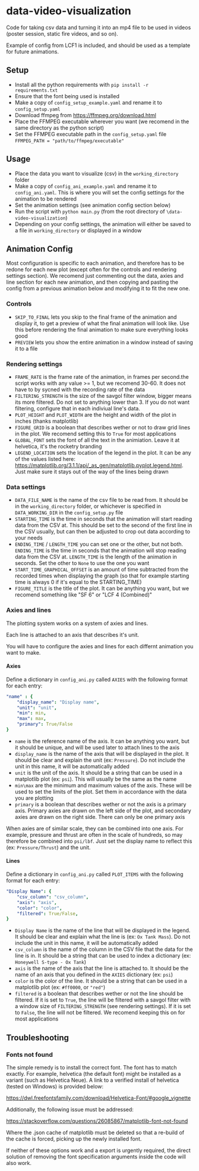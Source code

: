 # data-video-visualization
Code for taking csv data and turning it into an mp4 file to be used in videos (poster session, static fire videos, and so on). 

Example of config from LCF1 is included, and should be used as a template for future animations.

## Setup

- Install all the python requirements with `pip install -r requirements.txt`
- Ensure that the font being used is installed
- Make a copy of `config_setup_example.yaml` and rename it to `config_setup.yaml`
- Download ffmpeg from https://ffmpeg.org/download.html
- Place the FFMPEG executable wherever you want (we recomend in the same directory as the python script)
- Set the FFMPEG executable path in the `config_setup.yaml` file `FFMPEG_PATH = "path/to/ffmpeg/executable"`
  
## Usage

- Place the data you want to visualize (csv) in the `working_directory` folder
- Make a copy of `config_ani_example.yaml` and rename it to `config_ani.yaml`. This is where you will set the config settings for the animation to be rendered
- Set the animation settings (see animation config section below)
- Run the script with `python main.py` (from the root directory of `\data-video-visualization`)
- Depending on your config settings, the animation will either be saved to a file in `working_directory` or displayed in a window

## Animation Config

Most configuration is specific to each animation, and therefore has to be redone for each new plot (except often for the controls and rendering settings section). We recomend just commenting out the data, axies and line section for each new animation, and then copying and pasting the config from a previous animation below and modifying it to fit the new one.

### Controls

- `SKIP_TO_FINAL` lets you skip to the final frame of the animation and display it, to get a preview of what the final animation will look like. Use this before rendering the final animation to make sure everything looks good
- `PREVIEW` lets you show the entire animation in a window instead of saving it to a file

### Rendering settings

- `FRAME_RATE` is the frame rate of the animation, in frames per second.the script works with any value >= 1, but we recomend 30-60. It does not have to by sycned with the recording rate of the data
- `FILTERING_STRENGTH` is the size of the savgol filter window, bigger means its more filtered. Do not set to anything lower than 3. If you do not want filtering, configure that in each indiviual line's data.
- `PLOT_HEIGHT` and `PLOT_WIDTH` are the height and width of the plot in inches (thanks matplotlib)
- `FIGURE_GRID` is a boolean that describes wether or not to draw grid lines in the plot. We recomend setting this to `True` for most applications
- `GLOBAL_FONT` sets the font of all the text in the animiation. Leave it at helvetica, it's the rocketry branding
- `LEGEND_LOCATION` sets the location of the legend in the plot. It can be any of the values listed here: https://matplotlib.org/3.1.1/api/_as_gen/matplotlib.pyplot.legend.html. Just make sure it stays out of the way of the lines being drawn

### Data settings

- `DATA_FILE_NAME` is the name of the csv file to be read from. It should be in the `working_directory` folder, or whichever is specified in `DATA_WORKING_DIR` in the `config_setup.py` file
- `STARTING_TIME` is the time in seconds that the animation will start reading data from the CSV at. This should be set to the second of the first line in the CSV usually, but can then be adjusted to crop out data according to your needs
- `ENDING_TIME` / `LENGTH_TIME` you can set one or the other, but not both. `ENDING_TIME` is the time in seconds that the animation will stop reading data from the CSV at. `LENGTH_TIME` is the length of the animation in seconds. Set the other to `None` to use the one you want
- `START_TIME_GRAPHICAL_OFFSET` is an amount of time subtracted from the recorded times when displaying the graph (so that for example starting time is always 0 if it's equal to the STARTING_TIME)
- `FIGURE_TITLE` is the title of the plot. It can be anything you want, but we recomend something like "SF 6" or "LCF 4 (Combined)"

### Axies and lines

The plotting system works on a system of axies and lines.

Each line is attached to an axis that describes it's unit.

You will have to configure the axies and lines for each differnt animation you want to make.

#### Axies

Define a dictionary in `config_ani.py` called `AXIES` with the following format for each entry:

```yaml
"name" : {
    "display_name": "Display name",
    "unit": "unit",
    "min": min,
    "max": max,
    "primary": True/False
}
```

- `name` is the reference name of the axis. It can be anything you want, but it should be unique, and will be used later to attach lines to the axis
- `display_name` is the name of the axis that will be displayed in the plot. It should be clear and explain the unit (ex: `Pressure`). Do not include the unit in this name, it will be automatically added
- `unit` is the unit of the axis. It should be a string that can be used in a matplotlib plot (ex: `psi`). This will usually be the same as the name
- `min\max` are the minimum and maximum values of the axis. These will be used to set the limits of the plot. Set them in accordance with the data you are plotting
- `primary` is a boolean that describes wether or not the axis is a primary axis. Primary axies are drawn on the left side of the plot, and secondary axies are drawn on the right side. There can only be one primary axis

When axies are of similar scale, they can be combined into one axis. For example, pressure and thrust are often in the scale of hundreds, so may therefore be combined into `psi/lbf`. Just set the display name to reflect this (ex: `Pressure/Thrust`) and the unit.

#### Lines

Define a dictionary in `config_ani.py` called `PLOT_ITEMS` with the following format for each entry:

```yaml
"Display Name": {
    "csv_column": "csv_column",
    "axis": "axis",
    "color": "color",
    "filtered": True/False,
}
```

- `Display Name` is the name of the line that will be displayed in the legend. It should be clear and explain what the line is (ex: `Ox Tank Mass`). Do not include the unit in this name, it will be automatically added
- `csv_column` is the name of the column in the CSV file that the data for the line is in. It should be a string that can be used to index a dictionary (ex: `Honeywell S-type - Ox Tank`)
- `axis` is the name of the axis that the line is attached to. It should be the name of an axis that you defined in the `AXIES` dictionary (ex: `psi`)
- `color` is the color of the line. It should be a string that can be used in a matplotlib plot (ex: `#ff0000`, or `"red"`)
- `filtered` is a boolean that describes wether or not the line should be filtered. If it is set to `True`, the line will be filtered with a savgol filter with a window size of `FILTERING_STRENGTH` (see rendering settings). If it is set to `False`, the line will not be filtered. We recomend keeping this on for most applications

## Troubleshooting

### Fonts not found

The simple remedy is to install the correct font. The font has to match exactly. For example, helvetica (the default font) might be installed as a variant (such as Helvetica Neue). A link to a verified install of helvetica (tested on Windows) is provided below:

https://dwl.freefontsfamily.com/download/Helvetica-Font/#google_vignette

Additionally, the following issue must be addressed:

https://stackoverflow.com/questions/26085867/matplotlib-font-not-found

Where the .json cache of matplotlib must be deleted so that a re-build of the cache is forced, picking up the newly installed font.

If neither of these options work and a export is urgently required, the direct solution of removing the font specification arguments inside the code will also work.
